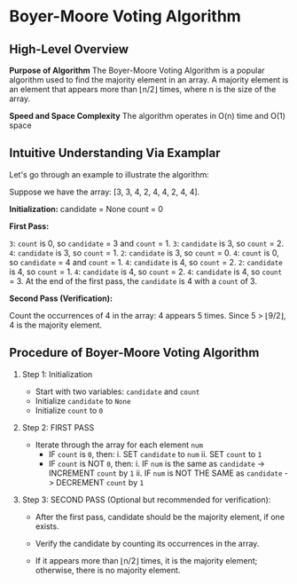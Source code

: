# Boyer-Moore Voting Algorithm

## High-Level Overview
**Purpose of Algorithm**
The Boyer-Moore Voting Algorithm is a popular algorithm used to find the majority element in an array. 
A majority element is an element that appears more than ⌊n/2⌋ times, where n is the size of the array. 


**Speed and Space Complexity**
The algorithm operates in O(n) time and O(1) space

## Intuitive Understanding Via Examplar
Let's go through an example to illustrate the algorithm:

Suppose we have the array: [3, 3, 4, 2, 4, 4, 2, 4, 4].

**Initialization:**
candidate = None
count = 0

**First Pass:**

`3`: `count` is 0, so `candidate` = 3 and `count` = 1.
`3`: `candidate` is 3, so `count` = 2.
`4`: `candidate` is 3, so `count` = 1.
`2`: `candidate` is 3, so `count` = 0.
`4`: `count` is 0, so `candidate` = 4 and `count` = 1.
`4`: `candidate` is 4, so `count` = 2.
`2`: `candidate` is 4, so `count` = 1.
`4`: `candidate` is 4, so `count` = 2.
`4`: `candidate` is 4, so `count` = 3.
At the end of the first pass, the `candidate` is 4 with a `count` of 3.

**Second Pass (Verification):**

Count the occurrences of 4 in the array: 4 appears 5 times.
Since 5 > ⌊9/2⌋, 4 is the majority element.

## Procedure of Boyer-Moore Voting Algorithm
1. Step 1: Initialization
    - Start with two variables: `candidate` and `count`
    - Initialize `candidate` to `None`
    - Initialize `count` to `0`

2. Step 2: FIRST PASS
    - Iterate through the array for each element `num`
        - IF `count` is `0`, then:
            i. SET `candidate` to `num` 
            ii. SET `count` to `1`
        - IF `count` is NOT `0`, then:
            i. IF `num` is the same as `candidate` -> INCREMENT `count` by `1`
            ii. IF `num` is NOT THE SAME as `candidate` -> DECREMENT `count` by `1`

3. Step 3: SECOND PASS (Optional but recommended for verification):
    - After the first pass, candidate should be the majority element, if one exists.

    - Verify the candidate by counting its occurrences in the array. 
     - If it appears more than ⌊n/2⌋ times, it is the majority element; otherwise, there is no majority element.










































































































































